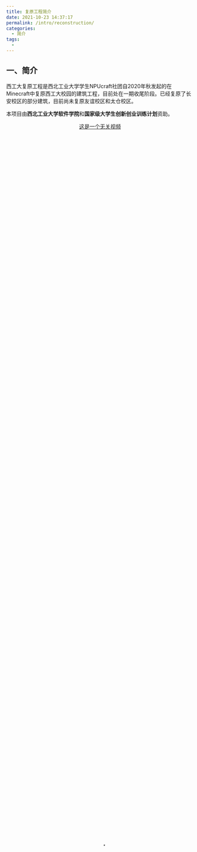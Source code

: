 ```yaml
---
title: 复原工程简介
date: 2021-10-23 14:37:17
permalink: /intro/reconstruction/
categories:
  - 简介 
tags:
  - 
---
```




## 一、简介

西工大复原工程是西北工业大学学生NPUcraft社团自2020年秋发起的在Minecraft中复原西工大校园的建筑工程，目前处在一期收尾阶段。已经复原了长安校区的部分建筑，目前尚未复原友谊校区和太仓校区。

本项目由**西北工业大学软件学院**和**国家级大学生创新创业训练计划**资助。


<div align="center">

[这是一个无关视频](https://www.bilibili.com/video/BV1SK4y1f7o4)

</div>


<div>
  <video id="video_rin" width="420" controls='auto' controlslist="nodownload"
    style="width: 100%; height: 100%; object-fit: fill"
    poster="https://npucraft-1304448012.cos.ap-nanjing.myqcloud.com/img/%E4%B8%BB%E5%9F%8E.png">
    <source src="https://npucraft-1304448012.cos.ap-nanjing.myqcloud.com/video/%E9%85%B7%E9%85%B7%E7%9A%84Rin-%E6%96%B9%E5%9D%97%E6%A6%82%E5%BF%B5.mp4" type="video/mp4">
    您的浏览器不支持 HTML5 video 标签。
  </video>
</div>


## 二、加入方式

有意向者加入复原学校工程的，请联系管理员表明意向，经过管理员考核后可以进入复原学校工程交流QQ群，入服建设。

进入建筑服硬性要求：

	* 非观光摸鱼党；
	* 需要为西工大在校生或毕业生。

## 三、早期教训

如今的复原工程实际上是在吸取了早期教训的基础上重启的结果。

早期的前辈在探索过程中曾走了一条错误的技术路线。早期尝试过使用LittleTiles模组直接在Minecraft中建模然后将模型大量复制摆放。但诸如桌椅，宿舍床等模型往往在一栋宿舍楼中重复成百上千次，批量摆放之后客户端会因为需要渲染大量的小方块而掉帧，以至于到几乎不能操作的程度。服务器也会因为需要对每一个小方块进行实时的碰撞运算而给CPU带来大量负担。于是早期复原工程的尝试在得出该惨痛教训之后，暂时停止工程。

## 四、历史沿革

复原工程最早由[Rinryrethoic]()、[TeachingFeelings]()提出并带头实施。早期复原工程由于优化问题不得不放弃。

后来复原工程于2020年秋重启，几乎和社团成立处于同一时间，由Rin担任总指挥，TF担任主要技术开发。

复原工程在2021年寒假达到施工高峰，地图的全貌每隔两三天就能看出明显的变化。Rin在寒假时期撰写了详尽的工作手册、确定了明确的分工，并日更施工进度。使得大家施工效率，交流频率大大增加，极大地推进了施工进程。

时至今日，复原工程已经拥有了一条成熟的技术路线，产出了模组和大量模型，并配合大量详细教程以帮助新手快速上手。同学们在参与复原工程的过程中也锻炼了自身的学习能力，掌握了建模和编程相关知识，并且体会到了在集体中工作的乐趣和意义。

## 五、现状

工程进度目前处于第一期收尾阶段。

目前已经造出了星天苑宿舍区、云天苑宿舍区、翱翔学生中心与教学东楼。

## 六、技术
在sponge的基础上，[TeachingFeelings]()编写了适用于1.12.2的复原工程专用mod，添加了同学们所做的各种方块，并编写了MTS的附属载具包NPUVehiclePack，由Rin出资（约500）制作了ARJ-21和校车的模型（游戏内可驾驶）。

后由[SUPER2FH]()（其实是一只猫）接手开发，未来准备移植到1.16.5。

## 七、未来规划

### （一）基于Minecraft

1.Minecraft游戏内复原

2.通过replaymod等类似mod制作海报/视频

3.开放复原工程服务器

### （二）二次开发

1.基于Bluemap插件初步实现网页浏览

2.基于j-mc-obj，实现导出obj模型

3.使用Lumion专业动画软件，制作更专业的视频

4.基于WebGL，自主实现Bluemap

### （三）待探索的领域

1.三维打印

2.VR虚拟现实

## 八、参与人员

特别感谢在此付出了辛勤劳动的前辈、服友、社员们(排名不分先后)：

> Rinryrethoic
>
> TeachingFeelings
>
> xgdxiaoli
>
> jjfjjmldhz
>
> SUPER2FH
>
> Orange_Chengjun
>
> CTI天国
>
> MarioRainflower
>
> kuake
>
> xiaoxiaolu
>
> potato
>
> LiQing
>
> George
>
> Nikola
>
> yehuangwu
>
> ADCa
>
> MOMO07
>
> ARKsealin
>
> ACertainPlayer
>
> muyu
>
> Sirius0v0
>
> lerb41
>
> pollux<script>
import Video from "../.vuepress/components/Video"; export default { components: { Video } }
</script>